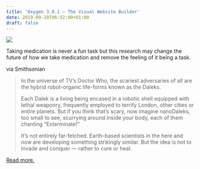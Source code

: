 ```yaml
---
title: 'Oxygen 3.0.1 – The Visual Website Builder'
date: 2019-09-28T06:52:00+01:00
draft: false
---
```


[![](https://cdn-blog.adafruit.com/uploads/2019/09/e_coli-600x450.jpg)](https://www.smithsonianmag.com/innovation/how-tiny-microbe-propelled-bots-could-deliver-drugs-in-our-bodies-180973211/)

Taking medication is never a fun task but this research may change the future of how we take medication and remove the feeling of it being a task.

via Smithsonian

> In the universe of TV’s Doctor Who, the scariest adversaries of all are the hybrid robot-organic life-forms known as the Daleks.
> 
> Each Dalek is a living being encased in a robotic shell equipped with lethal weaponry, frequently employed to terrify London, other cities or entire planets. But if you think that’s scary, now imagine nanoDaleks, too small to see, scurrying around inside your body, each of them chanting “Exterminate!”
> 
> It’s not entirely far-fetched. Earth-based scientists in the here and now are developing something strikingly similar. But the idea is not to invade and conquer — rather to cure or heal.

[Read more.](https://www.smithsonianmag.com/innovation/how-tiny-microbe-propelled-bots-could-deliver-drugs-in-our-bodies-180973211/)